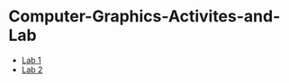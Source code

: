 # Computer-Graphics-Activites-and-Lab
 - [Lab 1](https://github.com/JayceLovell/Computer-Graphics-Activites-and-Lab/tree/Lab-1)
 - [Lab 2](https://github.com/JayceLovell/Computer-Graphics-Activites-and-Lab/tree/Lab-2)
